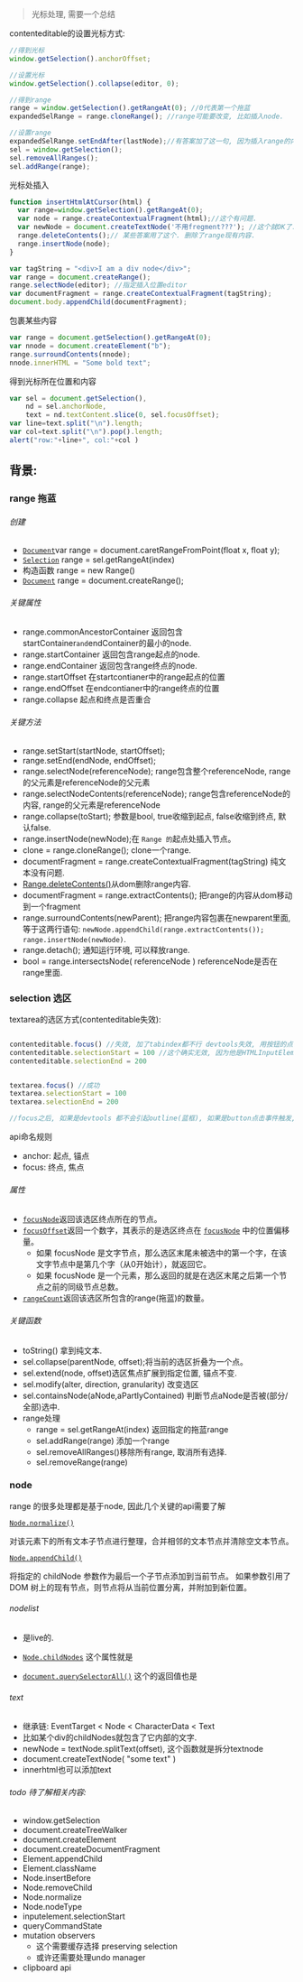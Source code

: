 > 光标处理, 需要一个总结



contenteditable的设置光标方式: 

```js
//得到光标
window.getSelection().anchorOffset;

//设置光标
window.getSelection().collapse(editor, 0);

//得到range
range = window.getSelection().getRangeAt(0); //0代表第一个拖蓝
expandedSelRange = range.cloneRange(); //range可能要改变, 比如插入node.

//设置range      
expandedSelRange.setEndAfter(lastNode);//有答案加了这一句, 因为插入range的内容是最后的node.
sel = window.getSelection();
sel.removeAllRanges();
sel.addRange(range);
```

光标处插入

```js
function insertHtmlAtCursor(html) {
  var range=window.getSelection().getRangeAt(0);
  var node = range.createContextualFragment(html);//这个有问题.
  var newNode = document.createTextNode('不用fregment???'); //这个就OK了. 
  range.deleteContents();// 某些答案用了这个. 删除了range现有内容.
  range.insertNode(node);
}
```

```js
var tagString = "<div>I am a div node</div>";
var range = document.createRange();
range.selectNode(editor); //指定插入位置editor
var documentFragment = range.createContextualFragment(tagString);
document.body.appendChild(documentFragment);
```

包裹某些内容

```js
var range = document.getSelection().getRangeAt(0);
var nnode = document.createElement("b");
range.surroundContents(nnode);
nnode.innerHTML = "Some bold text";
```

得到光标所在位置和内容

```js
var sel = document.getSelection(),
    nd = sel.anchorNode,
    text = nd.textContent.slice(0, sel.focusOffset);
var line=text.split("\n").length;
var col=text.split("\n").pop().length;
alert("row:"+line+", col:"+col )
```



## 背景: 

### range 拖蓝

###### 创建

- [`Document`](https://developer.mozilla.org/en-US/docs/Web/API/Document)var range = document.caretRangeFromPoint(float x, float y);
- [`Selection`](https://developer.mozilla.org/zh-CN/docs/Web/API/Selection) range = sel.getRangeAt(index)
- 构造函数 range = new Range()
- [`Document`](https://developer.mozilla.org/zh-CN/docs/Web/API/Document) range = document.createRange();

###### 关键属性

- range.commonAncestorContainer 返回包含startContainer` and `endContainer的最小的node.
- range.startContainer 返回包含range起点的node.
- range.endContainer 返回包含range终点的node.
- range.startOffset 在startcontianer中的range起点的位置
- range.endOffset 在endcontianer中的range终点的位置
- range.collapse 起点和终点是否重合

###### 关键方法

- range.setStart(startNode, startOffset);
- range.setEnd(endNode, endOffset);
- range.selectNode(referenceNode);  range包含整个referenceNode, range的父元素是referenceNode的父元素
- range.selectNodeContents(referenceNode); range包含referenceNode的内容, range的父元素是referenceNode
- range.collapse(toStart); 参数是bool, true收缩到起点, false收缩到终点, 默认false.
- range.insertNode(newNode);在 `Range 的`起点处插入节点。
- clone = range.cloneRange(); clone一个range.
- documentFragment = range.createContextualFragment(tagString) 纯文本没有问题.
- [Range.deleteContents()](https://developer.mozilla.org/en-US/docs/Web/API/Range/deleteContents)从dom删除range内容.
- documentFragment = range.extractContents(); 把range的内容从dom移动到一个fragment
- range.surroundContents(newParent);  把range内容包裹在newparent里面, 等于这两行语句: `newNode.appendChild(range.extractContents()); range.insertNode(newNode)`.
- range.detach(); 通知运行环境, 可以释放range.
- bool = range.intersectsNode( referenceNode ) referenceNode是否在range里面.

### selection 选区

textarea的选区方式(contenteditable失效): 

```js

contenteditable.focus() //失效, 加了tabindex都不行 devtools失效, 用按钮的点击事件就是有效地.
contenteditable.selectionStart = 100 //这个确实无效, 因为他是HTMLInputElement的属性.
contenteditable.selectionEnd = 200


textarea.focus() //成功
textarea.selectionStart = 100
textarea.selectionEnd = 200

//focus之后, 如果是devtools 都不会引起outline(蓝框), 如果是button点击事件触发, 那么篮筐outline正常


```

api命名规则

- anchor: 起点, 锚点
- focus: 终点, 焦点

###### 属性

- [`focusNode`](https://developer.mozilla.org/zh-CN/docs/Web/API/Selection/focusNode)返回该选区终点所在的节点。
- [`focusOffset`](https://developer.mozilla.org/zh-CN/docs/Web/API/Selection/focusOffset)返回一个数字，其表示的是选区终点在 [`focusNode`](https://developer.mozilla.org/zh-CN/docs/Web/API/Selection/focusNode) 中的位置偏移量。
  - 如果 focusNode 是文字节点，那么选区末尾未被选中的第一个字，在该文字节点中是第几个字（从0开始计），就返回它。
  - 如果 focusNode 是一个元素，那么返回的就是在选区末尾之后第一个节点之前的同级节点总数。
- [`rangeCount`](https://developer.mozilla.org/zh-CN/docs/Web/API/Selection/rangeCount)返回该选区所包含的range(拖蓝)的数量。

###### 关键函数

- toString()  拿到纯文本.
- sel.collapse(parentNode, offset);将当前的选区折叠为一个点。
- sel.extend(node, offset)选区焦点扩展到指定位置, 锚点不变.
- sel.modify(alter, direction, granularity) 改变选区
- sel.containsNode(aNode,aPartlyContained) 判断节点aNode是否被(部分/全部)选中.
- range处理
  - range = sel.getRangeAt(index) 返回指定的拖蓝range
  - sel.addRange(range) 添加一个range
  - sel.removeAllRanges()移除所有range, 取消所有选择.
  - sel.removeRange(range)

### node

range 的很多处理都是基于node, 因此几个关键的api需要了解

[`Node.normalize()`](https://developer.mozilla.org/zh-CN/docs/Web/API/Node/normalize)

对该元素下的所有文本子节点进行整理，合并相邻的文本节点并清除空文本节点。

[`Node.appendChild()`](https://developer.mozilla.org/zh-CN/docs/Web/API/Node/appendChild)

将指定的 childNode 参数作为最后一个子节点添加到当前节点。
如果参数引用了 DOM 树上的现有节点，则节点将从当前位置分离，并附加到新位置。

###### nodelist

- 是live的.

- [`Node.childNodes`](https://developer.mozilla.org/en-US/docs/Web/API/Node/childNodes) 这个属性就是

- [`document.querySelectorAll()`](https://developer.mozilla.org/en-US/docs/Web/API/Document/querySelectorAll) 这个的返回值也是

  

###### text

- 继承链: EventTarget < Node < CharacterData < Text
- 比如某个div的childNodes就包含了它内部的文字. 
- newNode = textNode.splitText(offset), 这个函数就是拆分textnode
- document.createTextNode( "some text" )
- innerhtml也可以添加text

###### todo 待了解相关内容:

- window.getSelection
- document.createTreeWalker
- document.createElement
- document.createDocumentFragment
- Element.appendChild
- Element.className
- Node.insertBefore
- Node.removeChild
- Node.normalize
- Node.nodeType
- inputelement.selectionStart
- queryCommandState
- mutation observers
  - 这个需要缓存选择 preserving selection
  - 或许还需要处理undo manager
-  clipboard api

